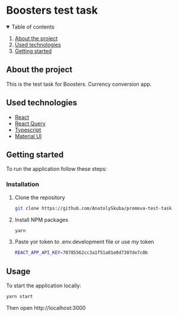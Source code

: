 # Boosters test task

<details open="open">
  <summary>Table of contents</summary>
  <ol>
    <li><a href="#about-the-project">About the project</a></li>
    <li><a href="#used-technologies">Used technologies</a></li>
    <li><a href="#getting-started">Getting started</a></li>
  </ol>
</details>

## About the project

This is the test task for Boosters. Currency conversion app.

## Used technologies

- [React](https://reactjs.org)
- [React Query](https://tanstack.com/query/v3)
- [Typescript](https://www.typescriptlang.org)
- [Material UI](https://mui.com)

## Getting started

To run the application follow these steps:

### Installation

1. Clone the repository
   ```sh
   git clone https://github.com/AnatolySkuba/promova-test-task
   ```
2. Install NPM packages
   ```sh
   yarn
   ```
3. Paste yor token to .env.development file or use my token
   ```sh
   REACT_APP_API_KEY=70785562cc3a1f51a01e0d7307de7c0b
   ```

## Usage

To start the application locally:

```sh
yarn start
```

Then open http://localhost:3000
